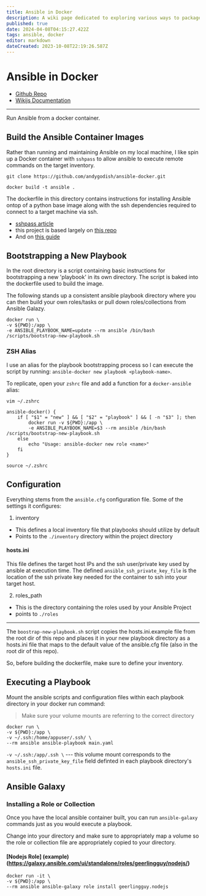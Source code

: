 ```yaml
---
title: Ansible in Docker
description: A wiki page dedicated to exploring various ways to package container images used to execute playbooks.
published: true
date: 2024-04-08T04:15:27.422Z
tags: ansible, docker
editor: markdown
dateCreated: 2023-10-08T22:19:26.587Z
---
```


# Ansible in Docker

- [Github Repo](https://github.com/andygodish/ansible-docker)
- [Wikijs Documentation](https://github.com/andygodish/wikijs-storage/blob/main/ansible/docker-container.md)

---

Run Ansible from a docker container.

## Build the Ansible Container Images

Rather than running and maintaining Ansible on my local machine, I like spin up a Docker container with `sshpass` to allow ansible to execute remote commands on the target inventory.

```
git clone https://github.com/andygodish/ansible-docker.git

docker build -t ansible .
```

The dockerfile in this directory contains instructions for installing Ansible ontop of a python base image along with the ssh dependencies required to connect to a target machine via ssh. 

- [sshpass article](https://www.redhat.com/sysadmin/ssh-automation-sshpass)
- this project is based largely on [this repo](https://github.com/willhallonline/docker-ansible)
- And on [this guide](https://iceburn.medium.com/run-ansible-with-docker-9eb27d75285b)

## Bootstrapping a New Playbook

In the root directory is a script containing basic instructions for bootstrapping a new 'playbook' in its own directory. The script is baked into the dockerfile used to build the image. 

The following stands up a consistent ansible playbook directory where you can then build your own roles/tasks or pull down roles/collections from Ansible Galazy. 

```
docker run \                   
-v ${PWD}:/app \
-e ANSIBLE_PLAYBOOK_NAME=update --rm ansible /bin/bash /scripts/bootstrap-new-playbook.sh
```

### ZSH Alias

I use an alias for the playbook bootstrapping process so I can execute the script by running: `ansible-docker new playbook <playbook-name>`.

To replicate, open your `zshrc` file and add a function for a `docker-ansible` alias:

```
vim ~/.zshrc
```

```
ansible-docker() {
    if [ "$1" = "new" ] && [ "$2" = "playbook" ] && [ -n "$3" ]; then
        docker run -v ${PWD}:/app \
        -e ANSIBLE_PLAYBOOK_NAME=$3 --rm ansible /bin/bash /scripts/bootstrap-new-playbook.sh
    else
        echo "Usage: ansible-docker new role <name>"
    fi
}
```

```
source ~/.zshrc
```

## Configuration

Everything stems from the `ansible.cfg` configuration file. Some of the settings it configures:

1. inventory

- This defines a local inventory file that playbooks should utilize by default
- Points to the `./inventory` directory within the project directory

#### hosts.ini

This file defines the target host IPs and the ssh user/private key used by ansible at execution time. The defined `ansible_ssh_private_key_file` is the location of the ssh private key needed for the container to ssh into your target host. 

2. roles_path

- This is the directory containing the roles used by your Ansible Project
- points to `./roles`

---

The `boostrap-new-playbook.sh` script copies the hosts.ini.example file from the root dir of this repo and places it in your new playbook directory as a hosts.ini file that maps to the default value of the ansible.cfg file (also in the root dir of this repo).

So, before building the dockerfile, make sure to define your inventory. 

## Executing a Playbook

Mount the ansible scripts and configuration files within each playbook directory in your docker run command: 

> Make sure your volume mounts are referring to the correct directory

```
docker run \
-v ${PWD}:/app \
-v ~/.ssh:/home/appuser/.ssh/ \
--rm ansible ansible-playbook main.yaml
```

`-v ~/.ssh:/app/.ssh \` --- this volume mount corresponds to the `ansible_ssh_private_key_file` field definted in each playbook directory's `hosts.ini` file. 

## Ansible Galaxy

### Installing a Role or Collection

Once you have the local ansible container built, you can run `ansible-galaxy` commands just as you would execute a playbook.

Change into your directory and make sure to appropriately map a volume so the role or collection file are appropriately copied to your directory.

#### [Nodejs Role] (example) (https://galaxy.ansible.com/ui/standalone/roles/geerlingguy/nodejs/)

```
docker run -it \
-v ${PWD}:/app \
--rm ansible ansible-galaxy role install geerlingguy.nodejs
```


